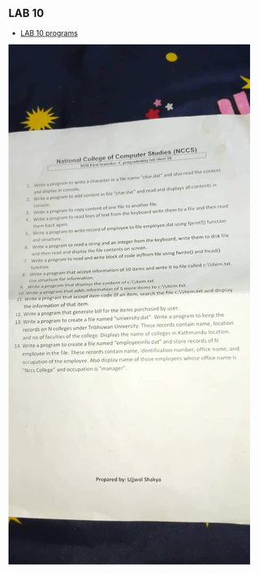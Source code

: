 ## LAB 10

- [LAB 10 programs](/First_Semester/C_Programming/LAB-10-FileHandling/)

![Question](/First_Semester/C_Programming/LAB-10-FileHandling/photoLab10.jpg)